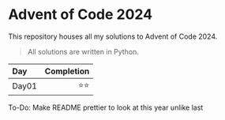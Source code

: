 # Advent of Code 2024
This repository houses all my solutions to Advent of Code 2024.
>All solutions are written in Python.

| Day   | Completion |
| :---  |  ----:   |
| Day01 | ⭐⭐ |

To-Do:
Make README prettier to look at this year unlike last
